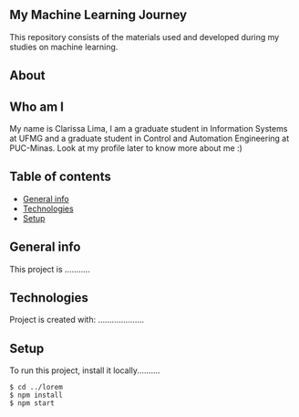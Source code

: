 ## My Machine Learning Journey

This repository consists of the materials used and developed during my studies on machine learning.

## About 


## Who am I
My name is Clarissa Lima, I am a graduate student in Information Systems at UFMG and a graduate student in Control and Automation Engineering at PUC-Minas. Look at my profile later to know more about me :)

## Table of contents
* [General info](#general-info)
* [Technologies](#technologies)
* [Setup](#setup)

## General info
This project is ...........
	
## Technologies
Project is created with:
....................
	
## Setup
To run this project, install it locally..........

```
$ cd ../lorem
$ npm install
$ npm start
```

<!--You can use the [editor on GitHub](https://github.com/Clalloures/Machine-Learning/edit/master/README.md) to maintain and preview the content for your website in Markdown files.
  Whenever you commit to this repository, GitHub Pages will run [Jekyll](https://jekyllrb.com/) to rebuild the pages in your site, from the content in your Markdown files.
  ### Markdown
    Markdown is a lightweight and easy-to-use syntax for styling your writing. It includes conventions for
```markdown
Syntax highlighted code block
# Header 1
## Header 2
### Header 3
- Bulleted
- List
1. Numbered
2. List
**Bold** and _Italic_ and `Code` text
[Link](url) and ![Image](src)
```
For more details see [GitHub Flavored Markdown](https://guides.github.com/features/mastering-markdown/).
### Jekyll Themes
Your Pages site will use the layout and styles from the Jekyll theme you have selected in your [repository settings](https://github.com/Clalloures/Machine-Learning/settings). The name of this theme is saved in the Jekyll `_config.yml` configuration file.
### Support or Contact
Having trouble with Pages? Check out our [documentation](https://help.github.com/categories/github-pages-basics/) or [contact support](https://github.com/contact) and we’ll help you sort it out. -->
